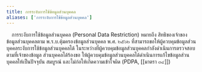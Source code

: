 ```yaml
---
title: การระงับการใช้ข้อมูลส่วนบุคคล
aliases: ['การระงับการใช้ข้อมูลส่วนบุคคล']
---
```


&emsp;การระงับการใช้ข้อมูลส่วนบุคคล (Personal Data Restriction)
หมายถึง สิทธิของเจ้าของข้อมูลส่วนบุคคลตาม พ.ร.บ.คุ้มครองข้อมูลส่วนบุคคล พ.ศ.
๒๕๖๒ ที่สามารถขอให้ผู้ควบคุมข้อมูลส่วนบุคคลระงับการใช้ข้อมูลส่วนบุคคลได้
ในระหว่างที่ผู้ควบคุมข้อมูลส่วนบุคคลกำลังดำเนินการตรวจสอบตามที่เจ้าของข้อมูล
ส่วนบุคคลได้ร้องขอ
ให้ผู้ควบคุมข้อมูลส่วนบุคคลได้ดำเนินการแก้ไขข้อมูลส่วนบุคคลให้เป็นปัจจุบัน
สมบูรณ์ และไม่ก่อให้เกิดความเข้าใจผิด (PDPA, [[มาตรา ๓๔]])